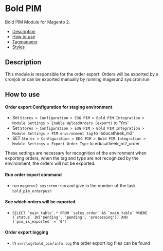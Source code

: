 # Bold PIM

Bold PIM Module for Magento 2.

 - [Description](#markdown-header-description)
 - [How to use](#markdown-header-how-to-use)
 - [Tagmanager](#markdown-header-tagmanager)
 - [Styles](#markdown-header-styles)

## Description
This module is responsible for the order export. Orders will be exported by a cronjob or can be exported manually by running magerun2 sys:cron:run

## How to use

#### Order export Configuration for staging environment
- Set ```Stores > Configuration > EDG PIM > Bold PIM Integration > Module Settings > Enable UploadOrders (export)``` to 'Yes'
- Set ```Stores > Configuration > EDG PIM > Bold PIM Integration > Module Settings > PIM environment tag``` to 'educatheek_m2'
- SET ```Stores > Configuration > EDG PIM > Bold PIM Integration > Module Settings > Export Order Type``` to educatheek_m2_order

These settings are necessary for recognition of the environment when exporting orders, when the tag and type are not recognized by the environment, the orders will not be exported.

#### Run order export command
- run ```magerun2 sys:cron:run``` and give in the number of the task ```bold_pim_orderpush```

#### See which orders will be exported
- ```SELECT `main_table`.* FROM `sales_order` AS `main_table` WHERE (`status` IN('pending', 'pending', 'processing')) AND (`pim_is_exported` = '0')```

#### Order export logging
- In ```var/log/bold_pim/info.log``` the order export log files can be found
